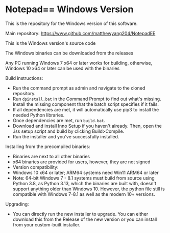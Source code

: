 # Notepad== Windows Version

This is the repository for the Windows version of this software.

Main repository: https://www.github.com/matthewyang204/NotepadEE

This is the Windows version's source code

The Windows binaries can be downloaded from the releases

Any PC running Windows 7 x64 or later works for building, otherwise, Windows 10 x64 or later can be used with the binaries

Build instructions:
- Run the command prompt as admin and navigate to the cloned repository.
- Run `dpinstall.bat` in the Command Prompt to find out what's missing. Install the missing component that the batch script specifies if it fails.
- If all dependencies are met, it will automatically use pip3 to install the needed Python libraries.
- Once dependencies are met, run `build.bat`.
- Download and install Inno Setup if you haven't already. Then, open the .iss setup script and build by clicking Build>Compile.
- Run the installer and you've successfully installed.

Installing from the precompiled binaries:
- Binaries are next to all other binaries
- x64 binaries are provided for users, however, they are not signed
- Version compatibility:
- Windows 10 x64 or later; ARM64 systems need Win11 ARM64 or later
- Note: 64-bit Windows 7 - 8.1 systems must build from source using Python 3.8, as Python 3.13, which the binaries are built with, doesn't support anything older than Windows 10. However, the python file still is compatible with Windows 7-8.1 as well as the modern 10+ versions.

Upgrading:
- You can directly run the new installer to upgrade. You can either download this from the Release of the new version or you can install from your custom-built installer.
